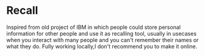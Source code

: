 # Recall
Inspired from old project of IBM in which people could store personal information for other people and use it as recalling tool, usually in usecases when you interact with many people and you can't remember their names or what they do. Fully working locally,I don't recommend you to make it online.
